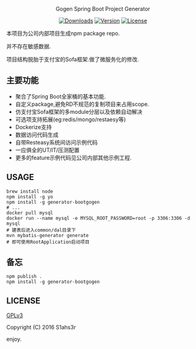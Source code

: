 

<p align="center">Gogen Spring Boot Project Generator</p>

<p align="center">
  <a href="https://www.npmjs.com/package/generator-bootgogen"><img src="https://img.shields.io/npm/dt/generator-bootgogen.svg" alt="Downloads"></a>
  <a href="https://www.npmjs.com/package/generator-bootgogen"><img src="https://img.shields.io/npm/v/generator-bootgogen.svg" alt="Version"></a>
  <a href="https://www.npmjs.com/package/generator-bootgogen"><img src="https://img.shields.io/npm/l/generator-bootgogen.svg" alt="License"></a>
</p>


本项目为公司内部项目生成npm package repo. 

并不存在敏感数据. 

项目结构脱胎于支付宝的Sofa框架.做了微服务化的修改.  


## 主要功能 

- 聚合了Spring Boot全家桶的基本功能. 
- 自定义package,避免RD不规范的复制项目来占用scope.
- 仿支付宝Sofa框架的多module分层以及依赖自动解决
- 可选项支持拓展(eg:redis/mongo/restaesy等)
- Dockerize支持
- 数据访问代码生成
- 自带Resteasy系统间访问示例代码
- 一应俱全的UT/IT/压测配置
- 更多的feature示例代码见公司内部其他示例工程. 


## USAGE

```
brew install node
npm install -g yo
npm install -g generator-bootgogen
# ...
docker pull mysql
docker run --name mysql -e MYSQL_ROOT_PASSWORD=root -p 3306:3306 -d mysql
# 建表后进入common/dal目录下
mvn mybatis-generator generate
# 即可使用RootApplication启动项目
```

## 备忘 

```
npm publish .
npm install -g generator-bootgogen
```

## LICENSE 

[GPLv3](http://choosealicense.com/licenses/gpl-3.0/) 
 
Copyright (C) 2016 S1ahs3r

enjoy. 
